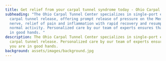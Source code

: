 ```yaml
---
title: Get relief from your carpal tunnel syndrome today - Ohio Carpal Tunnel Center
subheading: "The Ohio Carpal Tunnel Center specializes in single-port endoscopic
  carpal tunnel release, offering prompt release of pressure on the Median
  nerve, relief of pain and inflammation with rapid recovery and resumption of
  normal activity. Personalized care by our team of experts ensures that you are
  in good hands. "
description: The Ohio Carpal Tunnel Center specializes in single-port endoscopic
  carpal tunnel release. Personalized care by our team of experts ensures that
  you are in good hands.
background: assets/images/background.jpg
---
```

